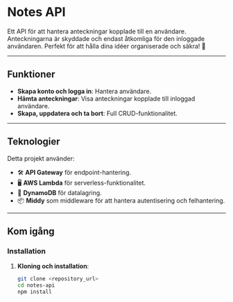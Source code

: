 # Notes API

Ett API för att hantera anteckningar kopplade till en användare. Anteckningarna är skyddade och endast åtkomliga för den inloggade användaren. Perfekt för att hålla dina idéer organiserade och säkra! 🚀

---

## Funktioner

- **Skapa konto och logga in**: Hantera användare.
- **Hämta anteckningar**: Visa anteckningar kopplade till inloggad användare.
- **Skapa, uppdatera och ta bort**: Full CRUD-funktionalitet.

---

## Teknologier

Detta projekt använder:
- 🛠 **API Gateway** för endpoint-hantering.
- 🖥 **AWS Lambda** för serverless-funktionalitet.
- 💾 **DynamoDB** för datalagring.
- 📦 **Middy** som middleware för att hantera autentisering och felhantering.

---

## Kom igång

### Installation

1. **Kloning och installation**:
   ```bash
   git clone <repository_url>
   cd notes-api
   npm install
